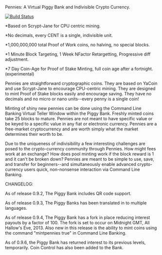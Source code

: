 Pennies: A Virtual Piggy Bank and Indivisible Crypto Currency.

[![Build Status](https://travis-ci.org/RazorLove/pennies.png?branch=master)](https://travis-ci.org/RazorLove/pennies)

*Based on Scrypt-Jane for CPU centric mining.

*No decimals, every CENT is a single, indivisible unit.

*1,000,000,000 total Proof of Work coins, no halving, no special blocks.

*1 Minute Block Targeting, 1 Week NFactor Retargetting, Progressive diff adjustment.

*7 Day Coin-Age for Proof of Stake Minting, full coin age after a fortnight. (experimental)

Pennies are straightforward cryptographic coins. They are based on YaCoin and use
Scrypt-Jane to encourage CPU-centric mining. They are designed to mint Proof of 
Stake blocks easily and encourage saving. They have no decimals and no micro or nano
units--every penny is a single coin! 

Minting of shiny new pennies can be done using the Command Line Banking Virtual 
Teller Window within the Piggy Bank. Freshly minted coins take 25 blocks to mature.
Pennies are not meant to have specific value or be keyed to a specific value in any
fiat or electronic currency. Pennies are a free-market cryptocurrency and are worth
simply what the market determines their worth to be. 

Due to the uniqueness of indivisibility a few interesting challenges are posed to the 
crypto-currency community through Pennies. How might fees work at an exchange? How does
pool minting work if the block reward is 1 and it can't be broken down? Pennies are meant
to be simple to use, save, and transfer for beginners--and simultaneously enable advanced 
crypto-currency users quick, non-nonsense interaction via Command Line Banking.

CHANGELOG:

As of release 0.9.2, The Piggy Bank includes QR code support.

As of release 0.9.3, The Piggy Banks has been translated in to multiple languages.

As of release 0.9.4, The Piggy Bank has a fork in place reducing interest payouts by a factor of 100.
The fork is set to occur on Midnight GMT, All Hallow's Eve, 2013. Also new in this release is the 
ability to mint coins using the command "mintpennies true" in Command Line Banking.

As of 0.9.6, the Piggy Bank has returned interest to its previous levels, temporarily. Coin Control
has also been added to the Bank.
